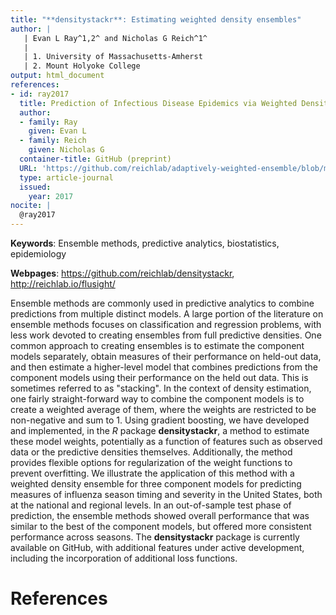 ```yaml
---
title: "**densitystackr**: Estimating weighted density ensembles"
author: |
   | Evan L Ray^1,2^ and Nicholas G Reich^1^
   |
   | 1. University of Massachusetts-Amherst
   | 2. Mount Holyoke College
output: html_document
references:
- id: ray2017
  title: Prediction of Infectious Disease Epidemics via Weighted Density Ensembles
  author:
  - family: Ray
    given: Evan L
  - family: Reich
    given: Nicholas G
  container-title: GitHub (preprint)
  URL: 'https://github.com/reichlab/adaptively-weighted-ensemble/blob/master/inst/manuscript/awes-manuscript.pdf'
  type: article-journal
  issued:
    year: 2017
nocite: | 
  @ray2017
---
```


**Keywords**: Ensemble methods, predictive analytics, biostatistics, epidemiology

**Webpages**: https://github.com/reichlab/densitystackr, http://reichlab.io/flusight/

Ensemble methods are commonly used in predictive analytics to combine predictions from multiple distinct models. A large portion of the literature on ensemble methods focuses on classification and regression problems, with less work devoted to creating ensembles from full predictive densities. One common approach to creating ensembles is to estimate the component models separately, obtain measures of their performance on held-out data, and then estimate a higher-level model that combines predictions from the component models using their performance on the held out data. This is sometimes referred to as "stacking". In the context of density estimation, one fairly straight-forward way to combine the component models is to create a weighted average of them, where the weights are restricted to be non-negative and sum to 1. Using gradient boosting, we have developed and implemented, in the *R* package **densitystackr**, a method to estimate these model weights, potentially as a function of features such as observed data or the predictive densities themselves. Additionally, the method provides flexible options for regularization of the weight functions to prevent overfitting. We illustrate the application of this method with a weighted density ensemble for three component models for predicting measures of influenza season timing and severity in the United States, both at the national and regional levels. In an out-of-sample test phase of prediction, the ensemble methods showed overall performance that was similar to the best of the component models, but offered more consistent performance across seasons. The **densitystackr** package is currently available on GitHub, with additional features under active development, including the incorporation of additional loss functions.

# References
